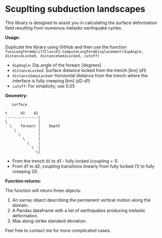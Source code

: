 # Scuplting subduction landscapes

This library is designed to assist you in calculating the surface deformation field resulting from numerous inelastic earthquake cycles.

**Usage:**

Duplicate the library using GitHub and then use the function `funsLongTermUpliftClassV3.ComputeLongTermDisplacement(dipAngle, distanceLocked, distanceSemiLocked, cutoff)`

- `dipAngle`: Dip angle of the forearc [degrees]
- `distanceLocked`: Surface distance locked from the trench [km] (d1)
- `distanceSemiLocked`: Horizontal distance from the trench where the interface is fully creeping [km] (d2-d1)
- `cutoff`: For simplicity, use 0.05

**Geometry:**
```
   surface

t      d1    d2
---------------|
\              |
  \    forearc |    Depth
    \          |
      \        |
        \      |
          \    |
            \  |
              \|

```           
                  
- From the trench (t) to d1 - fully locked (coupling = 1).
- From d1 to d2, coupling transitions linearly from fully locked (1) to fully creeping (0).

**Function returns:**

The function will return three objects:

1. An xarray object describing the permanent vertical motion along the domain.
2. A Pandas dataframe with a list of earthquakes producing inelastic deformation.
3. Max along-strike standard deviation.

Feel free to contact me for more complicated cases.
